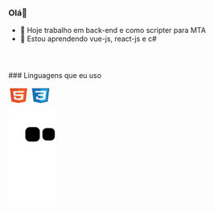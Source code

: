 ### Olá👋

- 🔭 Hoje trabalho em back-end e como scripter para MTA
- 🌱 Estou aprendendo vue-js, react-js e c#

<header>
<link rel="stylesheet" href="https://cdn.jsdelivr.net/gh/devicons/devicon@latest/devicon.min.css">
 </header>
 ### Linguagens que eu uso
<div style="display: inline_block"><br>
  <img align="center" alt="Rafa-HTML" height="30" width="40" src="https://raw.githubusercontent.com/devicons/devicon/master/icons/html5/html5-original.svg">
  <img align="center" alt="Rafa-CSS" height="30" width="40" src="https://raw.githubusercontent.com/devicons/devicon/master/icons/css3/css3-original.svg">
  <i class="php-original"></i>
</div>

<div>

![Snake animation](https://github.com/rafaballerini/rafaballerini/blob/output/github-contribution-grid-snake.svg)

</div>
